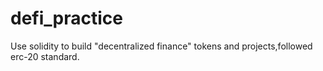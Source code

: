 # defi_practice
Use solidity to build "decentralized finance" tokens and projects,followed erc-20 standard.
